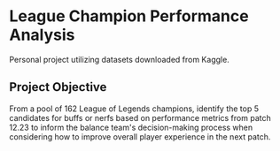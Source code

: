 # League Champion Performance Analysis
Personal project utilizing datasets downloaded from Kaggle.

## Project Objective
From a pool of 162 League of Legends champions, identify the top 5 candidates for buffs or nerfs based on performance metrics from patch 12.23 to inform the balance team's decision-making process when considering how to improve overall player experience in the next patch.
